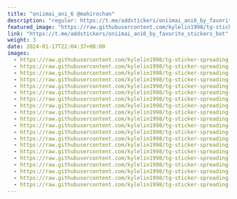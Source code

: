 ```yaml
---
title: "oniimai_ani_6 @mahirochan"
description: "regular: https://t.me/addstickers/oniimai_ani6_by_favorite_stickers_bot"
featured_image: "https://raw.githubusercontent.com/kylelin1998/tg-sticker-spreading-worldwide-images/main/img/149e2dd4-b919-4482-bfb1-66242308e34a.jpg"
link: "https://t.me/addstickers/oniimai_ani6_by_favorite_stickers_bot"
weight: 3
date: 2024-01-17T22:04:37+08:00
images:
  - https://raw.githubusercontent.com/kylelin1998/tg-sticker-spreading-worldwide-images/main/img/149e2dd4-b919-4482-bfb1-66242308e34a.jpg
  - https://raw.githubusercontent.com/kylelin1998/tg-sticker-spreading-worldwide-images/main/img/48ca8895-9126-48e4-8879-fefafaaaa9cd.jpg
  - https://raw.githubusercontent.com/kylelin1998/tg-sticker-spreading-worldwide-images/main/img/0e7592c7-4543-4bfc-a036-b5bfcb097c8a.jpg
  - https://raw.githubusercontent.com/kylelin1998/tg-sticker-spreading-worldwide-images/main/img/cf892bfd-49c2-4e9e-8432-c0f7181c1e96.jpg
  - https://raw.githubusercontent.com/kylelin1998/tg-sticker-spreading-worldwide-images/main/img/26f42d8a-ff9f-427f-b81d-9fb1b7816598.jpg
  - https://raw.githubusercontent.com/kylelin1998/tg-sticker-spreading-worldwide-images/main/img/79149809-2624-48a1-b31c-2560bff8752c.jpg
  - https://raw.githubusercontent.com/kylelin1998/tg-sticker-spreading-worldwide-images/main/img/932c42b3-c96c-45bc-8385-a5a7a82d5fde.jpg
  - https://raw.githubusercontent.com/kylelin1998/tg-sticker-spreading-worldwide-images/main/img/513a04db-c6da-40f6-8fc7-4480b297c65a.jpg
  - https://raw.githubusercontent.com/kylelin1998/tg-sticker-spreading-worldwide-images/main/img/2f1741c9-5139-4500-96ca-80454682f5cf.jpg
  - https://raw.githubusercontent.com/kylelin1998/tg-sticker-spreading-worldwide-images/main/img/7795e045-e411-4070-afcc-80a874ca09ef.jpg
  - https://raw.githubusercontent.com/kylelin1998/tg-sticker-spreading-worldwide-images/main/img/5d861b75-9817-4af8-abae-064d74f49c74.jpg
  - https://raw.githubusercontent.com/kylelin1998/tg-sticker-spreading-worldwide-images/main/img/b6db6cff-59e4-42e8-8530-dbdccc8877ea.jpg
  - https://raw.githubusercontent.com/kylelin1998/tg-sticker-spreading-worldwide-images/main/img/fa8e0c74-dc59-4a84-9551-31c30fa96ebc.jpg
  - https://raw.githubusercontent.com/kylelin1998/tg-sticker-spreading-worldwide-images/main/img/d8be18d1-c3fe-42e2-8337-e13a84988e1f.jpg
  - https://raw.githubusercontent.com/kylelin1998/tg-sticker-spreading-worldwide-images/main/img/c7e3584f-f9d1-4cf4-9190-b14ffd8f24eb.jpg
  - https://raw.githubusercontent.com/kylelin1998/tg-sticker-spreading-worldwide-images/main/img/3ce77c8b-bc16-41b9-aba7-47ccfabf0163.jpg
  - https://raw.githubusercontent.com/kylelin1998/tg-sticker-spreading-worldwide-images/main/img/e5af38fd-a738-4e2e-a6fb-409c3babb49d.jpg
  - https://raw.githubusercontent.com/kylelin1998/tg-sticker-spreading-worldwide-images/main/img/620942a7-18ab-45aa-9f32-e55f3fa9b481.jpg
  - https://raw.githubusercontent.com/kylelin1998/tg-sticker-spreading-worldwide-images/main/img/4d60e4dd-f2e7-4304-a462-f653e7b39ae1.jpg
  - https://raw.githubusercontent.com/kylelin1998/tg-sticker-spreading-worldwide-images/main/img/ad76a229-e7d7-4eec-ba4e-2bf45d456a41.jpg
---
```

